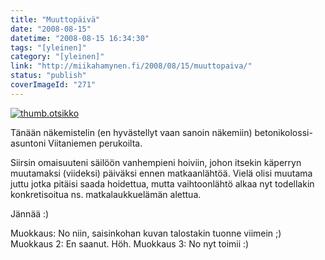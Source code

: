 ```yaml
---
title: "Muuttopäivä"
date: "2008-08-15"
datetime: "2008-08-15 16:34:30"
tags: "[yleinen]"
category: "[yleinen]"
link: "http://miikahamynen.fi/2008/08/15/muuttopaiva/"
status: "publish"
coverImageId: "271"
---
```


[![](http://miikahamynen.fi/wp-content/uploads/2008/08/thumb.otsikko6.jpg "thumb.otsikko")](http://miikahamynen.fi/2008/08/15/muuttopaiva/thumb-otsikko-31/)

Tänään näkemistelin (en hyvästellyt vaan sanoin näkemiin) betonikolossi-asuntoni Viitaniemen perukoilta.

Siirsin omaisuuteni säilöön vanhempieni hoiviin, johon itsekin käperryn muutamaksi (viideksi) päiväksi ennen matkaanlähtöä. Vielä olisi muutama juttu jotka pitäisi saada hoidettua, mutta vaihtoonlähtö alkaa nyt todellakin konkretisoitua ns. matkalaukkuelämän alettua.

Jännää :)

Muokkaus: No niin, saisinkohan kuvan talostakin tuonne viimein ;) Muokkaus 2: En saanut. Höh. Muokkaus 3: No nyt toimii :)
